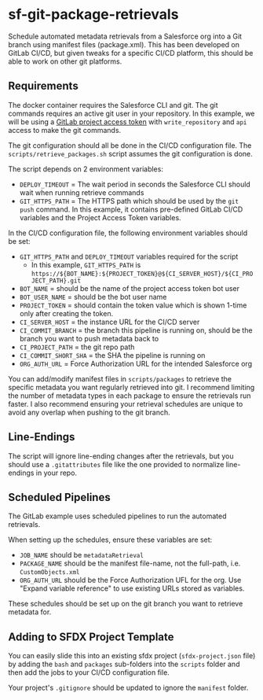 # sf-git-package-retrievals
Schedule automated metadata retrievals from a Salesforce org into a Git branch using manifest files (package.xml). This has been developed on GitLab CI/CD, but given tweaks for a specific CI/CD platform, this should be able to work on other git platforms.

## Requirements

The docker container requires the Salesforce CLI and git. The git commands requires an active git user in your repository. In this example, we will be using a [GitLab project access token](https://docs.gitlab.com/ee/user/project/settings/project_access_tokens.html) with `write_repository` and `api` access to make the git commands.

The git configuration should all be done in the CI/CD configuration file. The `scripts/retrieve_packages.sh` script assumes the git configuration is done. 

The script depends on 2 environment variables:
- `DEPLOY_TIMEOUT` = The wait period in seconds the Salesforce CLI should wait when running retrieve commands
- `GIT_HTTPS_PATH` = The HTTPS path which should be used by the `git push` command. In this example, it contains pre-defined GitLab CI/CD variables and the Project Access Token variables.

In the CI/CD configuration file, the following environment variables should be set:
- `GIT_HTTPS_PATH` and `DEPLOY_TIMEOUT` variables required for the script
  - In this example, `GIT_HTTPS_PATH` is `https://${BOT_NAME}:${PROJECT_TOKEN}@${CI_SERVER_HOST}/${CI_PROJECT_PATH}.git`
- `BOT_NAME` = should be the name of the project access token bot user
- `BOT_USER_NAME` = should be the bot user name
- `PROJECT_TOKEN` = should contain the token value which is shown 1-time only after creating the token. 
- `CI_SERVER_HOST` = the instance URL for the CI/CD server
- `CI_COMMIT_BRANCH` = the branch this pipeline is running on, should be the branch you want to push metadata back to
- `CI_PROJECT_PATH` = the git repo path
- `CI_COMMIT_SHORT_SHA` = the SHA the pipeline is running on
- `ORG_AUTH_URL` = Force Authorization URL for the intended Salesforce org

You can add/modify manifest files in `scripts/packages` to retrieve the specific metadata you want regularly retrieved into git. I recommend limiting the number of metadata types in each package to ensure the retrievals run faster. I also recommend ensuring your retrieval schedules are unique to avoid any overlap when pushing to the git branch.

## Line-Endings

The script will ignore line-ending changes after the retrievals, but you should use a `.gitattributes` file like the one provided to normalize line-endings in your repo.

## Scheduled Pipelines

The GitLab example uses scheduled pipelines to run the automated retrievals. 

When setting up the schedules, ensure these variables are set:
- `JOB_NAME` should be `metadataRetrieval`
- `PACKAGE_NAME` should be the manifest file-name, not the full-path, i.e. `CustomObjects.xml`
- `ORG_AUTH_URL` should be the Force Authorization UFL for the org. Use "Expand variable reference" to use existing URLs stored as variables.

These schedules should be set up on the git branch you want to retrieve metadata for.

## Adding to SFDX Project Template

You can easily slide this into an existing sfdx project (`sfdx-project.json` file) by adding the `bash` and `packages` sub-folders into the `scripts` folder and then add the jobs to your CI/CD configuration file.

Your project's `.gitignore` should be updated to ignore the `manifest` folder.

